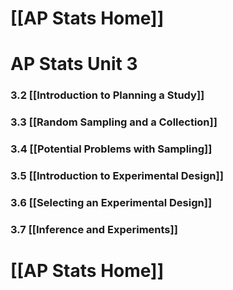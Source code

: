 # [[AP Stats Home]]

# AP Stats Unit 3
### 3.2 [[Introduction to Planning a Study]]
### 3.3 [[Random Sampling and a Collection]]
### 3.4 [[Potential Problems with Sampling]]
### 3.5 [[Introduction to Experimental Design]]
### 3.6 [[Selecting an Experimental Design]]
### 3.7 [[Inference and Experiments]]

# [[AP Stats Home]]